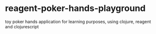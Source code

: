 # reagent-poker-hands-playground
toy poker hands application for learning purposes, using clojure, reagent and clojurescript
